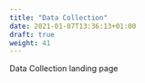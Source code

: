 ```yaml
---
title: "Data Collection"
date: 2021-01-07T13:36:13+01:00
draft: true
weight: 41
---
```


Data Collection landing page